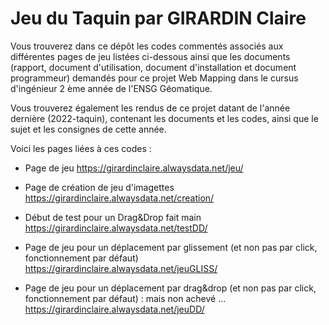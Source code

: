 # Jeu du Taquin par GIRARDIN Claire


Vous trouverez dans ce dépôt les codes commentés associés aux différentes pages de jeu listées ci-dessous ainsi que les documents (rapport, document d'utilisation, document d'installation et document programmeur) demandés pour ce projet Web Mapping dans le cursus d'ingénieur 2 ème année de l'ENSG Géomatique.

Vous trouverez également les rendus de ce projet datant de l'année dernière (2022-taquin), contenant les documents et les codes, ainsi que le sujet et les consignes de cette année.




Voici les pages liées à ces codes :

- Page de jeu
https://girardinclaire.alwaysdata.net/jeu/

- Page de création de jeu d'imagettes
https://girardinclaire.alwaysdata.net/creation/

- Début de test pour un Drag&Drop fait main
https://girardinclaire.alwaysdata.net/testDD/

- Page de jeu pour un déplacement par glissement (et non pas par click, fonctionnement par défaut)
https://girardinclaire.alwaysdata.net/jeuGLISS/

- Page de jeu pour un déplacement par drag&drop (et non pas par click, fonctionnement par défaut) : mais non achevé ...
https://girardinclaire.alwaysdata.net/jeuDD/

